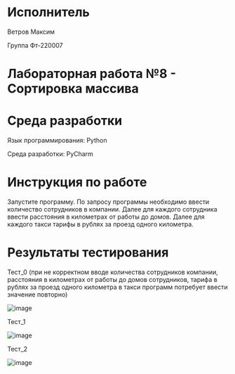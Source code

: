 # Исполнитель

Ветров Максим

Группа Фт-220007

# Лабораторная работа №8 - Сортировка массива
# Среда разработки

Язык программирования: Python

Среда разработки: PyCharm

# Инструкция по работе

Запустите программу. По запросу программы необходимо ввести количество сотрудников в компании. Далее для каждого сотрудника ввести расстояния в километрах от работы до домов. Далее для каждого такси тарифы в рублях за проезд одного километра.

# Результаты тестирования 

Тест_0 (при не корректном вводе количества сотрудников компании, расстояния в километрах от работы до домов сотрудников, тарифа в рублях  за проезд одного километра в такси программ потребует ввести значение повторно)


![image](https://github.com/ciigann/taxi/assets/146112930/26249cd2-62d0-4b71-8a65-1a80a197e82b)

Тест_1

![image](https://github.com/ciigann/taxi/assets/146112930/9b0d925a-aad6-4817-bdf3-973b2bcac5a7)

Тест_2

![image](https://github.com/ciigann/taxi/assets/146112930/09b6334a-f79f-4d34-8d01-ac7895be43bb)

